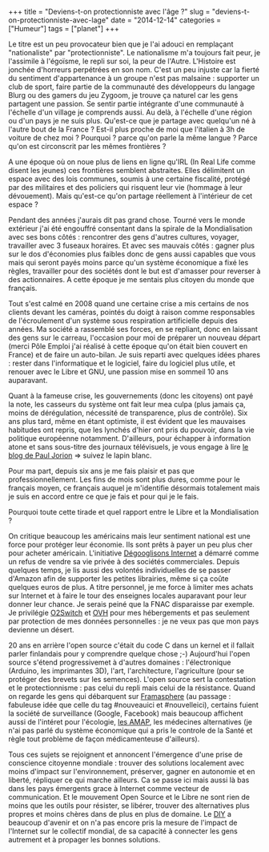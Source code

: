 +++
title = "Deviens-t-on protectionniste avec l'âge ?"
slug = "deviens-t-on-protectionniste-avec-lage"
date = "2014-12-14"
categories = ["Humeur"]
tags = ["planet"]
+++

Le titre est un peu provocateur bien que je l'ai adouci en remplaçant
"nationaliste" par "protectionniste". Le nationalisme m'a toujours fait
peur, je l'assimile à l'égoïsme, le repli sur soi, la peur de l'Autre.
L'Histoire est jonchée d'horreurs perpétrées en son nom. C'est un
peu injuste car la fierté du sentiment d'appartenance à un groupe n'est pas
malsaine : supporter un club de sport, faire partie de la communauté des
développeurs du langage Blurg ou des gamers du jeu Zygoom, je trouve ça naturel
car les gens partagent une passion. Se sentir partie intégrante d'une
communauté à l'échelle d'un village je comprends aussi. Au delà, à l'échelle
d'une région ou d'un pays je ne suis plus. Qu'est-ce que je partage avec
quelqu'un né à l'autre bout de la France ? Est-il plus proche de moi que
l'italien à 3h de voiture de chez moi ? Pourquoi ? parce qu'on parle la même
langue ? Parce qu'on est circonscrit par les mêmes frontières ?

A une époque où on noue plus de liens en ligne qu'IRL (In Real Life comme
disent les jeunes) ces frontières semblent abstraites. Elles délimitent un
espace avec des lois communes, soumis à une certaine fiscalité, protégé par des
militaires et des policiers qui risquent leur vie (hommage à leur dévouement).
Mais qu'est-ce qu'on partage réellement à l'intérieur de  cet espace ?

Pendant des années j'aurais dit pas grand chose. Tourné vers le monde extérieur
j'ai été engouffré consentant dans la spirale de la Mondialisation avec ses
bons côtés : rencontrer des gens d'autres cultures, voyager, travailler avec 3
fuseaux horaires. Et avec ses mauvais côtés : gagner plus sur le dos
d'économies plus faibles donc de gens aussi capables que vous mais qui seront
payés moins parce qu'un système économique a fixé les règles, travailler pour
des sociétés dont le but est d'amasser pour reverser à des actionnaires. A
cette époque je me sentais plus citoyen du monde que français.

Tout s'est calmé en 2008 quand une certaine crise a mis certains de nos clients
devant les caméras, pointés du doigt à raison comme responsables de
l'écroulement d'un système sous respiration artificielle depuis des années. Ma
société a rassemblé ses forces, en se repliant, donc en laissant des gens sur
le carreau, l'occasion pour moi de préparer un nouveau départ (merci Pôle
Emploi j'ai réalisé à cette époque qu'on était bien couvert en France) et de
faire un auto-bilan. Je suis reparti avec quelques idées phares : rester dans
l'informatique et le logiciel, faire du logiciel plus utile, et renouer avec le
Libre et GNU, une passion mise en sommeil 10 ans auparavant.

Quant à la fameuse crise, les gouvernements (donc les citoyens) ont payé la
note, les casseurs du système ont fait leur mea culpa (plus jamais ça, moins de
dérégulation, nécessité de transparence, plus de contrôle). Six ans plus tard,
même en étant optimiste, il est évident que les mauvaises habitudes ont repris,
que les lynchés d'hier ont pris du pouvoir, dans la vie politique européenne
notamment. D'ailleurs, pour échapper à information atone et sans sous-titre des
journaux télévisuels, je vous engage à lire [le blog de Paul
Jorion](http://www.pauljorion.com/blog) => suivez le lapin blanc.

Pour ma part, depuis six ans je me fais plaisir et pas que professionnellement.
Les fins de mois sont plus dures, comme pour le français moyen, ce français
auquel je m'identifie désormais totalement mais je suis en accord entre ce que
je fais et pour qui je le fais.

Pourquoi toute cette tirade et quel rapport entre le Libre et la Mondialisation ?

On critique beaucoup les américains mais leur sentiment national est une force
pour protéger leur économie. Ils sont prêts à payer un peu plus cher pour
acheter américain. L'initiative [Dégooglisons
Internet](http://degooglisons-internet.org) a démarré comme un refus de vendre
sa vie privée à des sociétés commerciales. Depuis quelques temps, je lis aussi
des volontés individuelles de se passer d'Amazon afin de supporter les petites
librairies, même si ça coûte quelques euros de plus. A titre personnel, je me
force à limiter mes achats sur Internet et à faire le tour des enseignes
locales auparavant pour leur donner leur chance. Je serais peiné que la FNAC
disparaisse par exemple. Je privilégie [O2Switch](http://www.o2switch.fr) et
[OVH](https://www.ovh.com/fr) pour mes hébergements et pas seulement par
protection de mes données personnelles : je ne veux pas que mon pays devienne
un désert.

20 ans en arrière l'open source c'était du code C dans un kernel et il fallait
parler finlandais pour y comprendre quelque chose ;-) Aujourd'hui l'open source
s'étend progressivemet à d'autres domaines : l'électronique (Arduino, les
imprimantes 3D), l'art, l'architecture, l'agriculture (pour se protéger des
brevets sur les semences). L'open source sert la contestation et le
protectionnisme : pas celui du repli mais celui de la résistance. Quand on
regarde les gens qui débarquent sur [Framasphere](https://framasphere.org) (au
passage : fabuleuse idée que celle du tag #nouveauici et #nouvelleici),
certains fuient la société de surveillance (Google, Facebook) mais beaucoup
affichent aussi de l'intéret pour l'écologie, [les
AMAP](https://fr.wikipedia.org/wiki/Association_pour_le_maintien_d%27une_agriculture_paysanne),
les médecines alternatives (je n'ai pas parlé du système économique qui a pris
le controle de la Santé et règle tout problème de façon médicamenteuse d'ailleurs).

Tous ces sujets se rejoignent et annoncent l'émergence d'une prise de
conscience citoyenne mondiale : trouver des solutions localement avec moins
d'impact sur l'environnement, préserver, gagner en autonomie et en liberté,
répliquer ce qui marche ailleurs. Ca se passe ici mais aussi là bas dans les
pays émergents grace à Internet comme vecteur de communication. Et le mouvement
Open Source et le Libre ne sont rien de moins que les outils pour résister, se
libérer, trouver des alternatives plus propres et moins chères dans de plus en
plus de domaine. Le [DIY](https://en.wikipedia.org/wiki/Do_it_yourself) a
beaucoup d'avenir et on n'a pas encore pris la mesure de l'impact de l'Internet
sur le collectif mondial, de sa capacité à connecter les gens autrement et à
propager les bonnes solutions.
